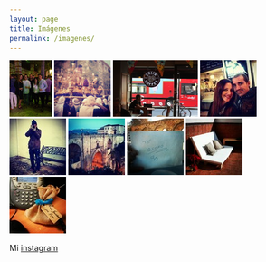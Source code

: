 ```yaml
---
layout: page
title: Imágenes
permalink: /imagenes/
---
```


[![feria Valverde 2015](/images/feria_valverde_2015.jpg)](/images/original/feria_valverde_2015.jpg)
[![sol](/images/sol_2015.jpg)](/images/original/sol_2015.jpg)
[![costa Londres 2014](/images/costa_londres_2014.jpg)](/images/original/costa_londres_2014.jpg)
[![mafia](/images/mafia.jpg)](/images/original/mafia.jpg)
[![yo](/images/yo.jpg)](/images/original/yo.jpg)
[![Ronda](/images/ronda.jpg)](/images/original/ronda.jpg)
[![tequiero](/images/tequiero.jpg)](/images/original/tequiero.jpg)
[![terraza](/images/terraza.jpg)](/images/original/terraza.jpg)
[![phone](/images/phone.jpg)](/images/original/phone.jpg)


Mi [instagram](https://instagram.com/romeromadejon/)

